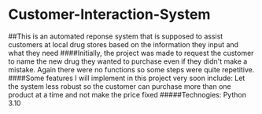# Customer-Interaction-System
##This is an automated reponse system that is supposed to assist customers at local drug stores based on the information they input and what they need
####Initially, the project was made to request the customer to name the new drug they wanted to purchase even if they didn't make a mistake. Again there were no functions so some steps were quite repetitive. 
####Some features I will implement in this project very soon include: Let the system less robust so the customer can purchase more than one product at a time and not make the price fixed
#####Technogies: Python 3.10
